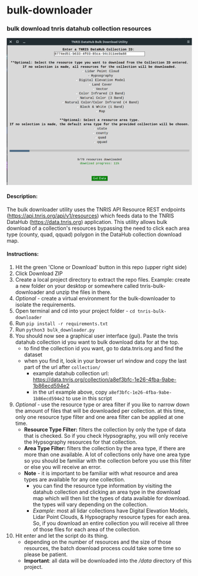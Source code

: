 # bulk-downloader
### __bulk download tnris datahub collection resources__

![TNRIS DataHub Bulk Downloader Utility](/resources/img/bulk_downloader_gui_in-progress.png)

#### Description:
The bulk downloader utility uses the TNRIS API Resource REST endpoints (https://api.tnris.org/api/v1/resources) which feeds data to the TNRIS DataHub (https://data.tnris.org) application. This utility allows bulk download of a collection's resources bypassing the need to click each area type (county, quad, qquad) polygon in the DataHub collection download map.

#### Instructions:
1. Hit the green 'Clone or Download' button in this repo (upper right side)
2. Click Download ZIP
3. Create a local project directory to extract the repo files. Example: create a new folder on your desktop or somewhere called tnris-bulk-downloader and unzip the files in there.
4. *Optional* - create a virtual environment for the bulk-downloader to isolate the requirements.
5. Open terminal and cd into your project folder - `cd tnris-bulk-downloader`
6. Run `pip install -r requirements.txt`
7. Run `python3 bulk_downloader.py`
8. You should now see a graphical user interface (gui). Paste the tnris datahub collection id you want to bulk download data for at the top.
    - to find the collection id you want, go to data.tnris.org and find the dataset
    - when you find it, look in your browser url window and copy the last part of the url after `collection/`
      - example datahub collection url: https://data.tnris.org/collection/a8ef3bfc-1e26-4fba-9abe-1b86ecd594e2
      - in the url example above, copy `a8ef3bfc-1e26-4fba-9abe-1b86ecd594e2` to use in this script
9. *Optional* - use the resource type or area filter if you like to narrow down the amount of files that will be downloaded per collection. at this time, only one resource type filter and one area filter can be applied at one time.
    - **Resource Type Filter:** filters the collection by only the type of data that is checked. So if you check Hypsography, you will only receive the Hypsography resources for that collection.
    - **Area Type Filter:** filters the collection by the area type, if there are more than one available. A lot of collections only have one area type so you should be familiar with the collection
      before you use this filter or else you will receive an error.
    - **Note** - it is important to be familiar with what resource and area types are available for any one collection.
      - you can find the resource type information by visiting the datahub collection and clicking an area type in the download map which will then list the types of data available for download. the types will vary depending on the collection.
      - *Example*: most all lidar collections have Digital Elevation Models, Lidar Point Clouds, & Hypsography resource types for each area. So, if you download an entire collection
        you will receive all three of those files for each area of the collection.
10. Hit enter and let the script do its thing.
    - depending on the number of resources and the size of those resources, the batch download process could take some time so please be patient.
    - **Important**: all data will be downloaded into the */data* directory of this project.
